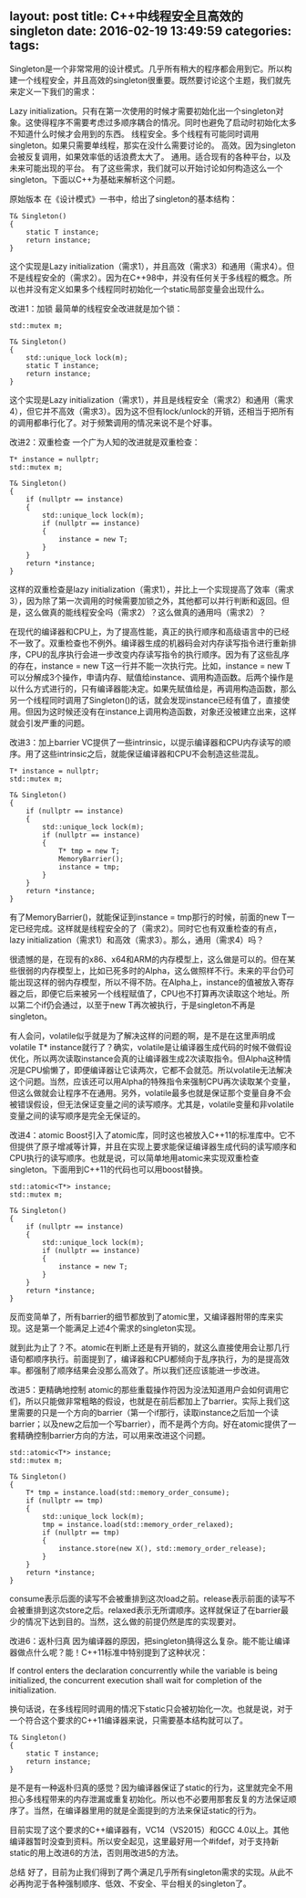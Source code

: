 layout: post
title: C++中线程安全且高效的singleton
date: 2016-02-19 13:49:59
categories:
tags:
---


Singleton是一个非常常用的设计模式。几乎所有稍大的程序都会用到它。所以构建一个线程安全，并且高效的singleton很重要。既然要讨论这个主题，我们就先来定义一下我们的需求：

Lazy initialization。只有在第一次使用的时候才需要初始化出一个singleton对象。这使得程序不需要考虑过多顺序耦合的情况。同时也避免了启动时初始化太多不知道什么时候才会用到的东西。
线程安全。多个线程有可能同时调用singleton。如果只需要单线程，那实在没什么需要讨论的。
高效。因为singleton会被反复调用，如果效率低的话浪费太大了。
通用。适合现有的各种平台，以及未来可能出现的平台。
有了这些需求，我们就可以开始讨论如何构造这么一个singleton。下面以C++为基础来解析这个问题。

原始版本
在《设计模式》一书中，给出了singleton的基本结构：

    T& Singleton()
    {
        static T instance;
        return instance;
    }
这个实现是Lazy initialization（需求1），并且高效（需求3）和通用（需求4）。但不是线程安全的（需求2）。因为在C++98中，并没有任何关于多线程的概念。所以也并没有定义如果多个线程同时初始化一个static局部变量会出现什么。

<!--more-->

改进1：加锁
最简单的线程安全改进就是加个锁：

    std::mutex m;

    T& Singleton()
    {
        std::unique_lock lock(m);
        static T instance;
        return instance;
    }
这个实现是Lazy initialization（需求1），并且是线程安全（需求2）和通用（需求4），但它并不高效（需求3）。因为这不但有lock/unlock的开销，还相当于把所有的调用都串行化了。对于频繁调用的情况来说不是个好事。

改进2：双重检查
一个广为人知的改进就是双重检查：

    T* instance = nullptr;
    std::mutex m;

    T& Singleton()
    {
        if (nullptr == instance)
        {
            std::unique_lock lock(m);
            if (nullptr == instance)
            {
                instance = new T;
            }
        }
        return *instance;
    }
这样的双重检查是lazy initialization（需求1），并比上一个实现提高了效率（需求3），因为除了第一次调用的时候需要加锁之外，其他都可以并行判断和返回。但是，这么做真的能线程安全吗（需求2）？这么做真的通用吗（需求2）？

在现代的编译器和CPU上，为了提高性能，真正的执行顺序和高级语言中的已经不一致了。双重检查也不例外。编译器生成的机器码会对内存读写指令进行重新排序，CPU的乱序执行会进一步改变内存读写指令的执行顺序。因为有了这些乱序的存在，instance = new T这一行并不能一次执行完。比如，instance = new T可以分解成3个操作，申请内存、赋值给instance、调用构造函数。后两个操作是以什么方式进行的，只有编译器能决定。如果先赋值给是，再调用构造函数，那么另一个线程同时调用了Singleton()的话，就会发现instance已经有值了，直接使用。但因为这时候还没有在instance上调用构造函数，对象还没被建立出来，这样就会引发严重的问题。

改进3：加上barrier
VC提供了一些intrinsic，以提示编译器和CPU内存读写的顺序。用了这些intrinsic之后，就能保证编译器和CPU不会制造这些混乱。

    T* instance = nullptr;
    std::mutex m;

    T& Singleton()
    {
        if (nullptr == instance)
        {
            std::unique_lock lock(m);
            if (nullptr == instance)
            {
                T* tmp = new T;
                MemoryBarrier();
                instance = tmp;
            }
        }
        return *instance;
    }
有了MemoryBarrier()，就能保证到instance = tmp那行的时候，前面的new T一定已经完成。这样就是线程安全的了（需求2）。同时它也有双重检查的有点，lazy initialization（需求1）和高效（需求3）。那么，通用（需求4）吗？

很遗憾的是，在现有的x86、x64和ARM的内存模型上，这么做是可以的。但在某些很弱的内存模型上，比如已死多时的Alpha，这么做照样不行。未来的平台仍可能出现这样的弱内存模型，所以不得不防。在Alpha上，instance的值被放入寄存器之后，即便它后来被另一个线程赋值了，CPU也不打算再次读取这个地址。所以第二个if仍会通过，以至于new T再次被执行，于是singleton不再是singleton。

有人会问，volatile似乎就是为了解决这样的问题的啊，是不是在这里声明成volatile T* instance就行了？确实，volatile是让编译器生成代码的时候不做假设优化，所以两次读取instance会真的让编译器生成2次读取指令。但Alpha这种情况是CPU偷懒了，即便编译器让它读两次，它都不会就范。所以volatile无法解决这个问题。当然，应该还可以用Alpha的特殊指令来强制CPU再次读取某个变量，但这么做就会让程序不在通用。另外，volatile最多也就是保证那个变量自身不会被错误假设，但无法保证变量之间的读写顺序。尤其是，volatile变量和非volatile变量之间的读写顺序是完全无保证的。

改进4：atomic
Boost引入了atomic库，同时这也被放入C++11的标准库中。它不但提供了原子增减等计算，并且在实现上要求能保证编译器生成代码的读写顺序和CPU执行的读写顺序。也就是说，可以简单地用atomic来实现双重检查singleton。下面用到C++11的代码也可以用boost替换。

    std::atomic<T*> instance;
    std::mutex m;

    T& Singleton()
    {
        if (nullptr == instance)
        {
            std::unique_lock lock(m);
            if (nullptr == instance)
            {
                instance = new T;
            }
        }
        return *instance;
    }
反而变简单了，所有barrier的细节都放到了atomic里，又编译器附带的库来实现。这是第一个能满足上述4个需求的singleton实现。

就到此为止了？不。atomic在判断上还是有开销的，就这么直接使用会让那几行语句都顺序执行。前面提到了，编译器和CPU都倾向于乱序执行，为的是提高效率。都强制了顺序结果会没那么高效了。所以我们还应该能进一步改进。

改进5：更精确地控制
atomic的那些重载操作符因为没法知道用户会如何调用它们，所以只能做非常粗略的假设，也就是在前后都加上了barrier。实际上我们这里需要的只是一个方向的barrier（第一个if那行，读取instance之后加一个读barrier；以及new之后加一个写barrier），而不是两个方向。好在atomic提供了一套精确控制barrier方向的方法，可以用来改进这个问题。

    std::atomic<T*> instance;
    std::mutex m;

    T& Singleton()
    {
        T* tmp = instance.load(std::memory_order_consume);
        if (nullptr == tmp)
        {
            std::unique_lock lock(m);
            tmp = instance.load(std::memory_order_relaxed);
            if (nullptr == tmp)
            {
                instance.store(new X(), std::memory_order_release);
            }
        }
        return *instance;
    }
consume表示后面的读写不会被重排到这次load之前。release表示前面的读写不会被重排到这次store之后。relaxed表示无所谓顺序。这样就保证了在barrier最少的情况下达到目的。当然，这么做的前提仍然是库的实现要对。

改进6：返朴归真
因为编译器的原因，把singleton搞得这么复杂。能不能让编译器做点什么呢？能！C++11标准中特别提到了这种状况：

If control enters the declaration concurrently while the variable is being initialized, the concurrent execution shall wait for completion of the initialization.

换句话说，在多线程同时调用的情况下static只会被初始化一次。也就是说，对于一个符合这个要求的C++11编译器来说，只需要基本结构就可以了。

    T& Singleton()
    {
        static T instance;
        return instance;
    }
是不是有一种返朴归真的感觉？因为编译器保证了static的行为，这里就完全不用担心多线程带来的内存泄漏或重复初始化。所以也不必要用那套反复的方法保证顺序了。当然，在编译器里用的就是全面提到的方法来保证static的行为。

目前实现了这个要求的C++编译器有，VC14（VS2015）和GCC 4.0以上。其他编译器暂时没查到资料。所以安全起见，这里最好用一个#ifdef，对于支持新static的用上改进6的方法，否则用改进5的方法。

总结
好了，目前为止我们得到了两个满足几乎所有singleton需求的实现。从此不必再拘泥于各种强制顺序、低效、不安全、平台相关的singleton了。
